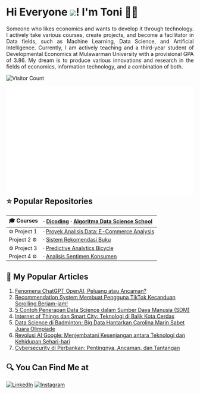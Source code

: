 # Hi Everyone <img src="https://github.com/TheDudeThatCode/TheDudeThatCode/blob/master/Assets/Hi.gif" width="30px">! I'm Toni 🧑🏻

<p align="justify">
  Someone who likes economics and wants to develop it through technology. I actively take various courses, create projects, and become a facilitator in Data fields, such as Machine Learning, Data Science, and Artificial Intelligence. Currently, I am actively teaching and a third-year student of Developmental Economics at Mulawarman University with a provisional GPA of 3.86. My dream is to produce various innovations and research in the fields of economics, information technology, and a combination of both.

</p>

<!-- ## 👁‍🗨 Visitors Count -->

![Visitor Count](https://profile-counter.glitch.me/{ToniAS21}/count.svg)

<img align='right' src = "https://github.com/ToniAS21/Profile-Github/blob/main/languages.svg">



## ⭐ Popular Repositories

| 🎓 Courses | · [Dicoding](https://github.com/ToniAS21/Dicoding) · [Algoritma Data Science School](https://github.com/ToniAS21/Algoritma-Data-Science-School-Bootcamp-) |
|:--------|:--------------------|
| ⚙ Project 1| · [Proyek Analisis Data: E-Commerce Analysis](https://github.com/ToniAS21/Analisis-Data-Python) |
| Project 2 ⚙| · [Sistem Rekomendasi Buku](https://github.com/ToniAS21/Dicoding/tree/main/Machine%20Learning%20Terapan%20(MLT)/Proyek%20Akhir) |
| ⚙ Project 3| · [Predictive Analytics Bicycle](https://github.com/ToniAS21/Dicoding/tree/main/Machine%20Learning%20Terapan%20(MLT)/Proyek%20Pertama) | 
| Project 4 ⚙| · [Analisis Sentimen Konsumen](https://github.com/ToniAS21/Dicoding/tree/main/Machine%20Learning%20Operations%20(MLOps)/Project%20I%20Machine%20Learning%20Operations%20(ML%20Ops)) |


## 📝 My Popular Articles 

1. [Fenomena ChatGPT OpenAI, Peluang atau Ancaman?](https://blog.algorit.ma/chatgpt-openai/)
2. [Recommendation System Membuat Pengguna TikTok Kecanduan Scrolling Berjam-jam!](https://blog.algorit.ma/recommendation-system-tiktok/)
3. [5 Contoh Penerapan Data Science dalam Sumber Daya Manusia (SDM) ](https://blog.algorit.ma/data-science-sumber-daya-manusia-sdm/)
4. [Internet of Things dan Smart City: Teknologi di Balik Kota Cerdas](https://blog.algorit.ma/smart-city/)
5. [Data Science di Badminton: Big Data Hantarkan Carolina Marin Sabet Juara Olimpiade](https://blog.algorit.ma/data-science-badminton-carolina-marin-juara-olimpiade/)
6. [Revolusi AI Google: Menjembatani Kesenjangan antara Teknologi dan Kehidupan Sehari-hari](https://blog.algorit.ma/revolusi-ai-google/)
7. [Cybersecurity di Perbankan: Pentingnya, Ancaman, dan Tantangan](https://blog.algorit.ma/cybersecurity-perbankan/)


## 🔍 You Can Find Me at

<p>
  <a href="https://www.linkedin.com/in/toni-andreas-s" target="_blank"><img alt="LinkedIn" src="https://img.shields.io/badge/linkedin-%230077B5.svg?&style=for-the-badge&logo=linkedin&logoColor=white" /></a>  
  <a href="https://instagram.com/toni_andreas_s" target="_blank"><img alt="Instagram" src="https://img.shields.io/badge/instagram-%23E4405F.svg?&style=for-the-badge&logo=instagram&logoColor=white" /></a> 
</p>





